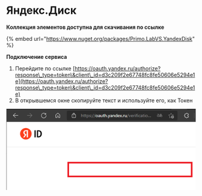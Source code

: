 # Яндекс.Диск

**Коллекция элементов доступна для скачивания по ссылке**

{% embed url="https://www.nuget.org/packages/Primo.LabVS.YandexDisk" %}

**Подключение сервиса**

1. &#x20;Перейдите по ссылке [https://oauth.yandex.ru/authorize?response\_type=token\&client\_id=d3c209f2e67748fc8fe50606e5294e1e](https://oauth.yandex.ru/authorize?response\_type=token\&client\_id=d3c209f2e67748fc8fe50606e5294e1e)
2. В открывшемся окне скопируйте текст и используйте его, как Токен

![](<../../../../.gitbook/assets/image (466).png>)
